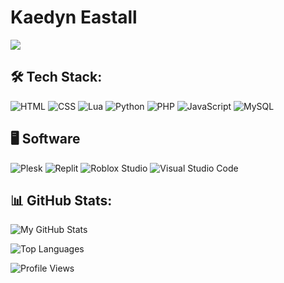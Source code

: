 # Kaedyn Eastall

![](https://dcbadge.limes.pink/api/shield/797985750054076437)

## 🛠️ Tech Stack:
![HTML](https://img.shields.io/badge/-HTML-333333?style=flat&logo=html5&logoColor=E34F26)
![CSS](https://img.shields.io/badge/-CSS-333333?style=flat&logo=css3&logoColor=1572B6)
![Lua](https://img.shields.io/badge/-Lua-333333?style=flat&logo=lua&logoColor=2C2D72)
![Python](https://img.shields.io/badge/-Python-333333?style=flat&logo=python&logoColor=3776AB)
![PHP](https://img.shields.io/badge/-PHP-333333?style=flat&logo=php&logoColor=777BB4)
![JavaScript](https://img.shields.io/badge/-JavaScript-333333?style=flat&logo=javascript&logoColor=F7DF1E)
![MySQL](https://img.shields.io/badge/-MySQL-333333?style=flat&logo=mysql&logoColor=4479A1)

## 🖥 Software
![Plesk](https://img.shields.io/badge/-Plesk-333333?style=flat&logo=plesk&logoColor=white)
![Replit](https://img.shields.io/badge/-Replit-333333?style=flat&logo=replit&logoColor=orange)
![Roblox Studio](https://img.shields.io/badge/Roblox%20Studio-333333?style=flat&logo=roblox&logoColor=white)
![Visual Studio Code]()

## 📊 GitHub Stats:

![My GitHub Stats](https://github-readme-stats.vercel.app/api?username=Long-Winer12&show_icons=true&hide_border=true&bg_color=0d1117&text_color=ffffff&icon_color=58a6ff&title_color=58a6ff)

![Top Languages](https://github-readme-stats.vercel.app/api/top-langs/?username=Long-Winer12&layout=compact&hide_border=true&bg_color=0d1117&text_color=ffffff&title_color=58a6ff)

![Profile Views](https://komarev.com/ghpvc/?username=Long-Winer12&color=brightgreen&style=flat-square)
